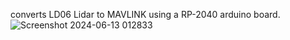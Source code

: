 converts LD06 Lidar to MAVLINK using a RP-2040 arduino board.
![Screenshot 2024-06-13 012833](https://github.com/geofrancis/LD06-MAVLINK/assets/5570278/c0791279-5a9c-43a6-bfe3-369635334a9d)

